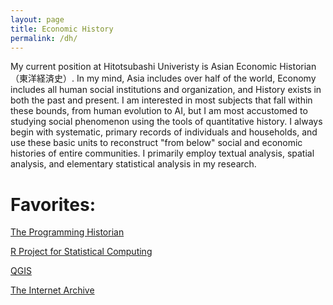```yaml
---
layout: page
title: Economic History
permalink: /dh/
---
```


My current position at Hitotsubashi Univeristy is Asian Economic Historian （東洋経済史）. In my mind, Asia includes over half of the world, Economy includes all human social institutions and organization, and History exists in both the past and present. I am interested in most subjects that fall within these bounds, from human evolution to AI, but I am most accustomed to studying social phenomenon using the tools of quantitative history. I always begin with systematic, primary records of individuals and households, and use these basic units to reconstruct "from below" social and economic histories of entire communities. I primarily employ textual analysis, spatial analysis, and elementary statistical analysis in my research.

# Favorites:

[The Programming Historian][1]

[R Project for Statistical Computing][2]

[QGIS][3]

[The Internet Archive][4]

[1]: http://programminghistorian.org/

[2]: https://www.r-project.org/

[3]: http://www.qgis.org/

[4]: https://archive.org/